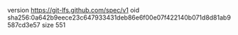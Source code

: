 version https://git-lfs.github.com/spec/v1
oid sha256:0a642b9eece23c647933431deb86e6f00e07f422140b071d8d81ab9587cd3e57
size 551
